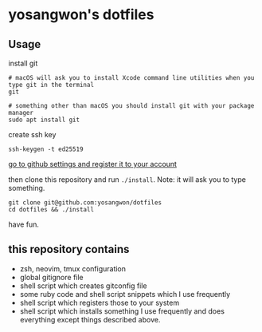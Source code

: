 # yosangwon's dotfiles

## Usage

install git

```
# macOS will ask you to install Xcode command line utilities when you type git in the terminal
git

# something other than macOS you should install git with your package manager
sudo apt install git
```

create ssh key

```
ssh-keygen -t ed25519
```

[go to github settings and register it to your account](https://github.com/settings/keys)

then clone this repository and run `./install`. Note: it will ask you to type something.

```
git clone git@github.com:yosangwon/dotfiles
cd dotfiles && ./install
```

have fun.

## this repository contains
- zsh, neovim, tmux configuration
- global gitignore file
- shell script which creates gitconfig file
- some ruby code and shell script snippets which I use frequently
- shell script which registers those to your system
- shell script which installs something I use frequently and does everything except things described above.
